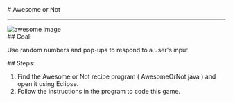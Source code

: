 <body>
<div id="wrap">
<div id="main">
<div id="recipeLeftColumn">
# Awesome or Not

<hr/>
<img alt="awesome image" src="images/awesome.jpg"/>
<div id="recipeGoal">
## Goal:


Use random numbers and pop-ups to respond to a user's input

</div>
</div>
<div id="recipeRightColumn">
<div id="recipeSteps">
## Steps:

<ol id="stepList">
<li>Find the Awesome or Not recipe program ( AwesomeOrNot.java ) and open it using Eclipse.</li>
<li>Follow the instructions in the program to code this game.</li>
</ol>
<div style="clear:both;"></div>
</div>
</div>
</div>
</div>
<div id="footer">

</div>
</body>